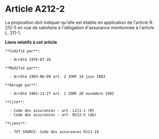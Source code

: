 # Article A212-2

La proposition doit indiquer qu'elle est établie en application de l'article R. 212-5 en vue de satisfaire à l'obligation
d'assurance mentionnée à l'article L. 211-1.

**Liens relatifs à cet article**

	**Codifié par**:

	  - Arrêté 1976-07-16

	**Modifié par**:

	  - Arrêté 1983-06-09 art. 2 JORF 14 juin 1983

	**Abrogé par**:

	  - Arrêté 1992-11-27 art. 1 JORF 28 novembre 1992

	**Cite**:

	  - Code des assurances - art. L211-1 (M)
	  - Code des assurances - art. R212-5 (Ab)

	**Liens**:

	  - TXT_SOURCE: Code des assurances R211-19
